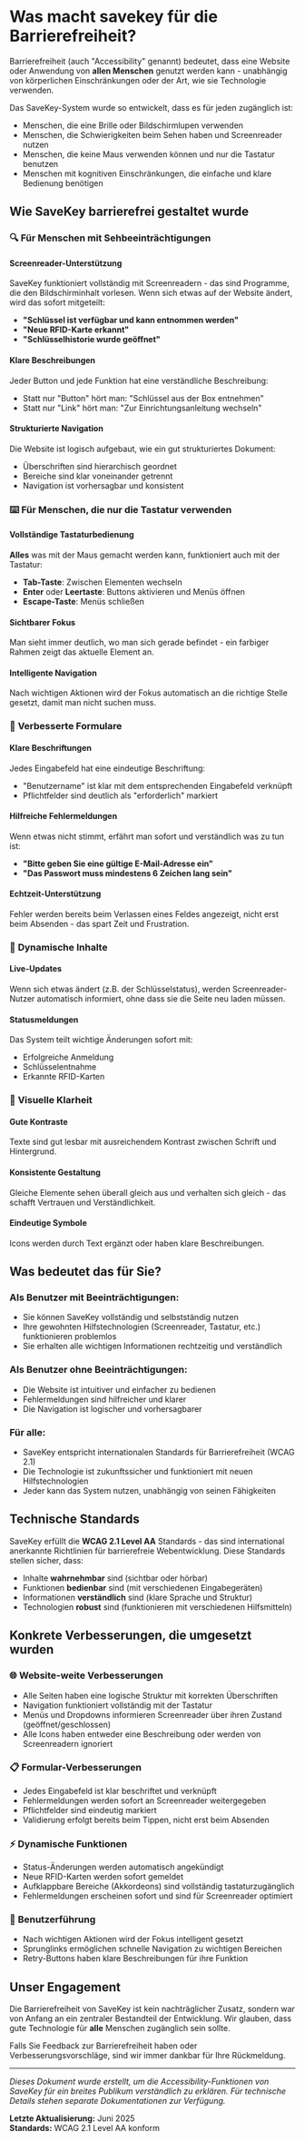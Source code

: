 # Was macht savekey für die Barrierefreiheit?


Barrierefreiheit (auch "Accessibility" genannt) bedeutet, dass eine Website oder Anwendung von **allen Menschen** genutzt werden kann - unabhängig von körperlichen Einschränkungen oder der Art, wie sie Technologie verwenden.

Das SaveKey-System wurde so entwickelt, dass es für jeden zugänglich ist:
- Menschen, die eine Brille oder Bildschirmlupen verwenden
- Menschen, die Schwierigkeiten beim Sehen haben und Screenreader nutzen
- Menschen, die keine Maus verwenden können und nur die Tastatur benutzen
- Menschen mit kognitiven Einschränkungen, die einfache und klare Bedienung benötigen

## Wie SaveKey barrierefrei gestaltet wurde

### 🔍 **Für Menschen mit Sehbeeinträchtigungen**

#### Screenreader-Unterstützung
SaveKey funktioniert vollständig mit Screenreadern - das sind Programme, die den Bildschirminhalt vorlesen. Wenn sich etwas auf der Website ändert, wird das sofort mitgeteilt:

- **"Schlüssel ist verfügbar und kann entnommen werden"**
- **"Neue RFID-Karte erkannt"**
- **"Schlüsselhistorie wurde geöffnet"**

#### Klare Beschreibungen
Jeder Button und jede Funktion hat eine verständliche Beschreibung:
- Statt nur "Button" hört man: "Schlüssel aus der Box entnehmen"
- Statt nur "Link" hört man: "Zur Einrichtungsanleitung wechseln"

#### Strukturierte Navigation
Die Website ist logisch aufgebaut, wie ein gut strukturiertes Dokument:
- Überschriften sind hierarchisch geordnet
- Bereiche sind klar voneinander getrennt
- Navigation ist vorhersagbar und konsistent

### ⌨️ **Für Menschen, die nur die Tastatur verwenden**

#### Vollständige Tastaturbedienung
**Alles** was mit der Maus gemacht werden kann, funktioniert auch mit der Tastatur:
- **Tab-Taste**: Zwischen Elementen wechseln
- **Enter** oder **Leertaste**: Buttons aktivieren und Menüs öffnen
- **Escape-Taste**: Menüs schließen

#### Sichtbarer Fokus
Man sieht immer deutlich, wo man sich gerade befindet - ein farbiger Rahmen zeigt das aktuelle Element an.

#### Intelligente Navigation
Nach wichtigen Aktionen wird der Fokus automatisch an die richtige Stelle gesetzt, damit man nicht suchen muss.

### 📝 **Verbesserte Formulare**

#### Klare Beschriftungen
Jedes Eingabefeld hat eine eindeutige Beschriftung:
- "Benutzername" ist klar mit dem entsprechenden Eingabefeld verknüpft
- Pflichtfelder sind deutlich als "erforderlich" markiert

#### Hilfreiche Fehlermeldungen
Wenn etwas nicht stimmt, erfährt man sofort und verständlich was zu tun ist:
- **"Bitte geben Sie eine gültige E-Mail-Adresse ein"**
- **"Das Passwort muss mindestens 6 Zeichen lang sein"**

#### Echtzeit-Unterstützung
Fehler werden bereits beim Verlassen eines Feldes angezeigt, nicht erst beim Absenden - das spart Zeit und Frustration.

### 🔄 **Dynamische Inhalte**

#### Live-Updates
Wenn sich etwas ändert (z.B. der Schlüsselstatus), werden Screenreader-Nutzer automatisch informiert, ohne dass sie die Seite neu laden müssen.

#### Statusmeldungen
Das System teilt wichtige Änderungen sofort mit:
- Erfolgreiche Anmeldung
- Schlüsselentnahme
- Erkannte RFID-Karten

### 🎨 **Visuelle Klarheit**

#### Gute Kontraste
Texte sind gut lesbar mit ausreichendem Kontrast zwischen Schrift und Hintergrund.

#### Konsistente Gestaltung
Gleiche Elemente sehen überall gleich aus und verhalten sich gleich - das schafft Vertrauen und Verständlichkeit.

#### Eindeutige Symbole
Icons werden durch Text ergänzt oder haben klare Beschreibungen.

## Was bedeutet das für Sie?

### Als Benutzer mit Beeinträchtigungen:
- Sie können SaveKey vollständig und selbstständig nutzen
- Ihre gewohnten Hilfstechnologien (Screenreader, Tastatur, etc.) funktionieren problemlos
- Sie erhalten alle wichtigen Informationen rechtzeitig und verständlich

### Als Benutzer ohne Beeinträchtigungen:
- Die Website ist intuitiver und einfacher zu bedienen
- Fehlermeldungen sind hilfreicher und klarer
- Die Navigation ist logischer und vorhersagbarer

### Für alle:
- SaveKey entspricht internationalen Standards für Barrierefreiheit (WCAG 2.1)
- Die Technologie ist zukunftssicher und funktioniert mit neuen Hilfstechnologien
- Jeder kann das System nutzen, unabhängig von seinen Fähigkeiten

## Technische Standards

SaveKey erfüllt die **WCAG 2.1 Level AA** Standards - das sind international anerkannte Richtlinien für barrierefreie Webentwicklung. Diese Standards stellen sicher, dass:

- Inhalte **wahrnehmbar** sind (sichtbar oder hörbar)
- Funktionen **bedienbar** sind (mit verschiedenen Eingabegeräten)
- Informationen **verständlich** sind (klare Sprache und Struktur)
- Technologien **robust** sind (funktionieren mit verschiedenen Hilfsmitteln)

## Konkrete Verbesserungen, die umgesetzt wurden

### 🌐 **Website-weite Verbesserungen**
- Alle Seiten haben eine logische Struktur mit korrekten Überschriften
- Navigation funktioniert vollständig mit der Tastatur
- Menüs und Dropdowns informieren Screenreader über ihren Zustand (geöffnet/geschlossen)
- Alle Icons haben entweder eine Beschreibung oder werden von Screenreadern ignoriert

### 📋 **Formular-Verbesserungen**
- Jedes Eingabefeld ist klar beschriftet und verknüpft
- Fehlermeldungen werden sofort an Screenreader weitergegeben
- Pflichtfelder sind eindeutig markiert
- Validierung erfolgt bereits beim Tippen, nicht erst beim Absenden

### ⚡ **Dynamische Funktionen**
- Status-Änderungen werden automatisch angekündigt
- Neue RFID-Karten werden sofort gemeldet
- Aufklappbare Bereiche (Akkordeons) sind vollständig tastaturzugänglich
- Fehlermeldungen erscheinen sofort und sind für Screenreader optimiert

### 🎯 **Benutzerführung**
- Nach wichtigen Aktionen wird der Fokus intelligent gesetzt
- Sprunglinks ermöglichen schnelle Navigation zu wichtigen Bereichen
- Retry-Buttons haben klare Beschreibungen für ihre Funktion

## Unser Engagement

Die Barrierefreiheit von SaveKey ist kein nachträglicher Zusatz, sondern war von Anfang an ein zentraler Bestandteil der Entwicklung. Wir glauben, dass gute Technologie für **alle** Menschen zugänglich sein sollte.

Falls Sie Feedback zur Barrierefreiheit haben oder Verbesserungsvorschläge, sind wir immer dankbar für Ihre Rückmeldung.

---

*Dieses Dokument wurde erstellt, um die Accessibility-Funktionen von SaveKey für ein breites Publikum verständlich zu erklären. Für technische Details stehen separate Dokumentationen zur Verfügung.*

**Letzte Aktualisierung:** Juni 2025  
**Standards:** WCAG 2.1 Level AA konform